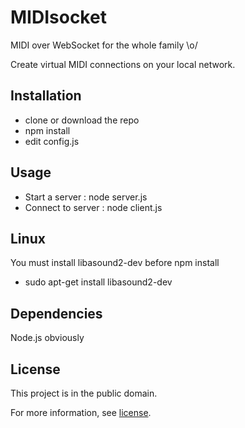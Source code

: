 # MIDIsocket

MIDI over WebSocket for the whole family \o/

Create virtual MIDI connections on your local network.

## Installation

 - clone or download the repo
 - npm install
 - edit config.js

## Usage

 * Start a server : node server.js
 * Connect to server : node client.js

## Linux

You must install libasound2-dev before npm install

 - sudo apt-get install libasound2-dev

## Dependencies

Node.js obviously

## License

This project is in the public domain.

For more information, see [license](LICENSE.md).